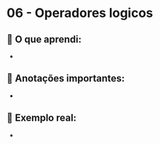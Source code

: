 # 06 - Operadores logicos

## 🧠 O que aprendi:

- 

## 📝 Anotações importantes:

- 

## 💬 Exemplo real:

- 
